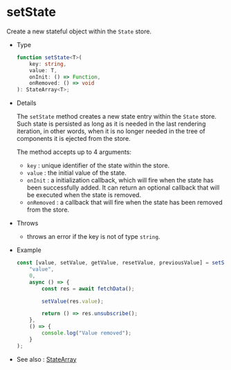 # setState

Create a new stateful object within the `State` store.

-   Type

    ```ts
    function setState<T>(
        key: string,
        value: T,
        onInit: () => Function,
        onRemoved: () => void
    ): StateArray<T>;
    ```

-   Details

    The `setState` method creates a new state entry within the `State` store. Such state is persisted as long as it is needed in the last rendering iteration, in other words, when it is no longer needed in the tree of components it is ejected from the store.

    The method accepts up to 4 arguments:

    -   `key` : unique identifier of the state within the store.
    -   `value` : the initial value of the state.
    -   `onInit` : a initialization callback, which will fire when the state has been successfully added. It can return an optional callback that will be executed when the state is removed.
    -   `onRemoved` : a callback that will fire when the state has been removed from the store.

-   Throws

    -   throws an error if the key is not of type `string`.

-   Example

    ```ts
    const [value, setValue, getValue, resetValue, previousValue] = setState(
        "value",
        0,
        async () => {
            const res = await fetchData();

            setValue(res.value);

            return () => res.unsubscribe();
        },
        () => {
            console.log("Value removed");
        }
    );
    ```

-   See also :
    [StateArray](/recursive-docs/core/StateArray)

